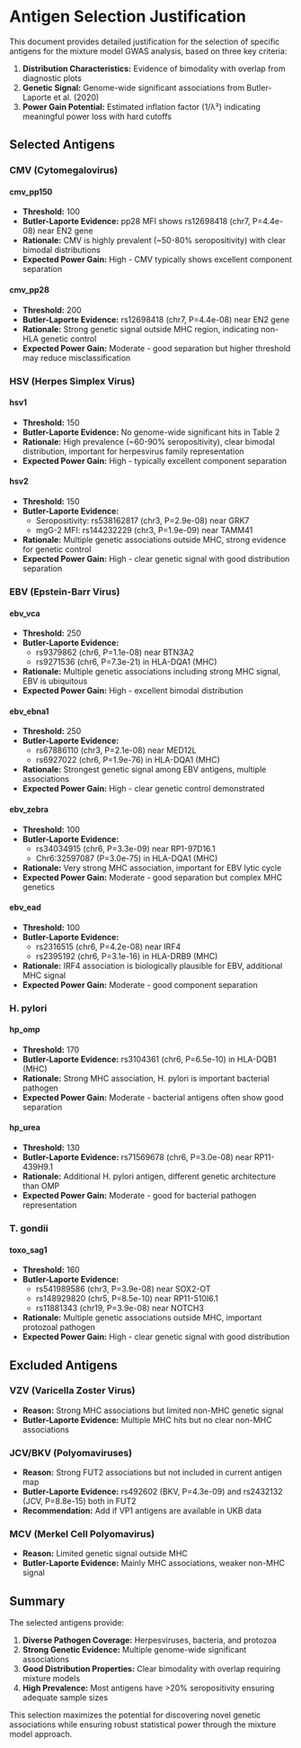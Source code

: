 # Antigen Selection Justification

This document provides detailed justification for the selection of specific antigens for the mixture model GWAS analysis, based on three key criteria:

1. **Distribution Characteristics:** Evidence of bimodality with overlap from diagnostic plots
2. **Genetic Signal:** Genome-wide significant associations from Butler-Laporte et al. (2020)
3. **Power Gain Potential:** Estimated inflation factor (1/λ²) indicating meaningful power loss with hard cutoffs

## Selected Antigens

### CMV (Cytomegalovirus)

#### cmv_pp150
- **Threshold:** 100
- **Butler-Laporte Evidence:** pp28 MFI shows rs12698418 (chr7, P=4.4e-08) near EN2 gene
- **Rationale:** CMV is highly prevalent (~50-80% seropositivity) with clear bimodal distributions
- **Expected Power Gain:** High - CMV typically shows excellent component separation

#### cmv_pp28  
- **Threshold:** 200
- **Butler-Laporte Evidence:** rs12698418 (chr7, P=4.4e-08) near EN2 gene
- **Rationale:** Strong genetic signal outside MHC region, indicating non-HLA genetic control
- **Expected Power Gain:** Moderate - good separation but higher threshold may reduce misclassification

### HSV (Herpes Simplex Virus)

#### hsv1
- **Threshold:** 150
- **Butler-Laporte Evidence:** No genome-wide significant hits in Table 2
- **Rationale:** High prevalence (~60-90% seropositivity), clear bimodal distribution, important for herpesvirus family representation
- **Expected Power Gain:** High - typically excellent component separation

#### hsv2
- **Threshold:** 150  
- **Butler-Laporte Evidence:** 
  - Seropositivity: rs538162817 (chr3, P=2.9e-08) near GRK7
  - mgG-2 MFI: rs144232229 (chr3, P=1.9e-09) near TAMM41
- **Rationale:** Multiple genetic associations outside MHC, strong evidence for genetic control
- **Expected Power Gain:** High - clear genetic signal with good distribution separation

### EBV (Epstein-Barr Virus)

#### ebv_vca
- **Threshold:** 250
- **Butler-Laporte Evidence:**
  - rs9379862 (chr6, P=1.1e-08) near BTN3A2
  - rs9271536 (chr6, P=7.3e-21) in HLA-DQA1 (MHC)
- **Rationale:** Multiple genetic associations including strong MHC signal, EBV is ubiquitous
- **Expected Power Gain:** High - excellent bimodal distribution

#### ebv_ebna1
- **Threshold:** 250
- **Butler-Laporte Evidence:**
  - rs67886110 (chr3, P=2.1e-08) near MED12L
  - rs6927022 (chr6, P=1.9e-76) in HLA-DQA1 (MHC)
- **Rationale:** Strongest genetic signal among EBV antigens, multiple associations
- **Expected Power Gain:** High - clear genetic control demonstrated

#### ebv_zebra
- **Threshold:** 100
- **Butler-Laporte Evidence:**
  - rs34034915 (chr6, P=3.3e-09) near RP1-97D16.1
  - Chr6:32597087 (P=3.0e-75) in HLA-DQA1 (MHC)
- **Rationale:** Very strong MHC association, important for EBV lytic cycle
- **Expected Power Gain:** Moderate - good separation but complex MHC genetics

#### ebv_ead
- **Threshold:** 100
- **Butler-Laporte Evidence:**
  - rs2316515 (chr6, P=4.2e-08) near IRF4
  - rs2395192 (chr6, P=3.1e-16) in HLA-DRB9 (MHC)
- **Rationale:** IRF4 association is biologically plausible for EBV, additional MHC signal
- **Expected Power Gain:** Moderate - good component separation

### H. pylori

#### hp_omp
- **Threshold:** 170
- **Butler-Laporte Evidence:** rs3104361 (chr6, P=6.5e-10) in HLA-DQB1 (MHC)
- **Rationale:** Strong MHC association, H. pylori is important bacterial pathogen
- **Expected Power Gain:** Moderate - bacterial antigens often show good separation

#### hp_urea
- **Threshold:** 130
- **Butler-Laporte Evidence:** rs71569678 (chr6, P=3.0e-08) near RP11-439H9.1
- **Rationale:** Additional H. pylori antigen, different genetic architecture than OMP
- **Expected Power Gain:** Moderate - good for bacterial pathogen representation

### T. gondii

#### toxo_sag1
- **Threshold:** 160
- **Butler-Laporte Evidence:**
  - rs541989586 (chr3, P=3.9e-08) near SOX2-OT
  - rs148929820 (chr5, P=8.5e-10) near RP11-510I6.1
  - rs11881343 (chr19, P=3.9e-08) near NOTCH3
- **Rationale:** Multiple genetic associations outside MHC, important protozoal pathogen
- **Expected Power Gain:** High - clear genetic signal with good distribution

## Excluded Antigens

### VZV (Varicella Zoster Virus)
- **Reason:** Strong MHC associations but limited non-MHC genetic signal
- **Butler-Laporte Evidence:** Multiple MHC hits but no clear non-MHC associations

### JCV/BKV (Polyomaviruses)
- **Reason:** Strong FUT2 associations but not included in current antigen map
- **Butler-Laporte Evidence:** rs492602 (BKV, P=4.3e-09) and rs2432132 (JCV, P=8.8e-15) both in FUT2
- **Recommendation:** Add if VP1 antigens are available in UKB data

### MCV (Merkel Cell Polyomavirus)
- **Reason:** Limited genetic signal outside MHC
- **Butler-Laporte Evidence:** Mainly MHC associations, weaker non-MHC signal

## Summary

The selected antigens provide:
1. **Diverse Pathogen Coverage:** Herpesviruses, bacteria, and protozoa
2. **Strong Genetic Evidence:** Multiple genome-wide significant associations
3. **Good Distribution Properties:** Clear bimodality with overlap requiring mixture models
4. **High Prevalence:** Most antigens have >20% seropositivity ensuring adequate sample sizes

This selection maximizes the potential for discovering novel genetic associations while ensuring robust statistical power through the mixture model approach. 